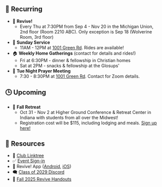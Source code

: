 ## 🔁 Recurring
- 🙌 **Revive!**
    - Every Thu at 7:30PM from Sep 4 - Nov 20 in the Michigan Union, 2nd floor (Room 2210 ABC). Only exception is Sep 18 (Wolverine Room, 3rd floor)
- 🙌 **Sunday Service**
    - 11AM - 12PM at [1001 Green Rd](https://maps.app.goo.gl/oLEnSGYD7tf69Gjz7). Rides are available!
- 🏠 **Weekly Home Gatherings** (contact for details and rides!)
    - Fri at 6:30PM - dinner & fellowship in Christian homes
    - Sat at 2PM - snacks & fellowship at the Glosups'
- 🙏 **Tue Night Prayer Meeting**
    - 7:30 - 8:30PM at [1001 Green Rd](https://maps.app.goo.gl/oLEnSGYD7tf69Gjz7). Contact for Zoom details.

## 🕒 Upcoming
- 🍂 **Fall Retreat**
    - Oct 31 - Nov 2 at Higher Ground Conference & Retreat Center in Indiana with students from all over the Midwest!
    - Registration cost will be $115, including lodging and meals. [Sign up here!](https://docs.google.com/forms/d/e/1FAIpQLSeV0gWz2OpjAm35JOnbZmFkNWLHTg912TOPWD7o_ysiEeu6QA/viewform?usp=dialog)

## 📖 Resources
- 🌳 [Club Linktree](https://linktr.ee/christiansatumich)
- ✅ [Event Sign-in](https://forms.gle/4wrtjGVQqxFntNsu8)
- 📱 Revive! App ([Android](https://play.google.com/store/apps/details?id=com.newandromo.dev2292363.app3300238&pcampaignid=web_share), [iOS](https://apps.apple.com/us/app/revive/id6473073801?platform=iphone))
- 🗨️ [Class of 2029 Discord](https://discord.gg/U2QwskUS)
- 📄 [Fall 2025 Revive Handouts](https://drive.google.com/drive/folders/1ivJbiD3V8Mfn-tpily6VfRTTB4dAFBDS?usp=sharing)
